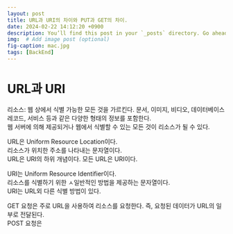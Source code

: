 ```yaml
---
layout: post
title: URL과 URI의 차이와 PUT과 GET의 차이.
date: 2024-02-22 14:12:20 +0900
description: You’ll find this post in your `_posts` directory. Go ahead and edit it and re-build the site to see your changes. # Add post description (optional)
img:  # Add image post (optional)
fig-caption: mac.jpg
tags: [BackEnd]
---
```

# URL과 URI
리소스: 웹 상에서 식별 가능한 모든 것을 가르킨다. 문서, 이미지, 비디오, 데이터베이스 레코드, 서비스 등과 같은 다양한 형태의 정보를 포함한다.  
웹 서버에 의해 제공되거나 웹에서 식별할 수 있는 모든 것이 리소스가 될 수 있다.

URL은 Uniform Resource Location이다.  
리소스가 위치한 주소를 나타내는 문자열이다.  
URL은 URI의 하위 개념이다. 모든 URL은 URI이다.


URI는 Uniform Resource Identifier이다.  
리소스를 식별하기 위한 ㅅ일반적인 방법을 제공하는 문자열이다.  
URI는 URL외 다른 식별 방법이 있다.

GET 요청은 주로 URL을 사용하여 리소스를 요청한다. 즉, 요청된 데이터가 URL의 일부로 전달된다.  
POST 요청은 